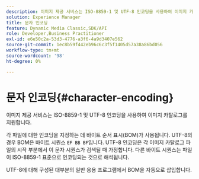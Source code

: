```yaml
---
description: 이미지 제공 서비스는 ISO-8859-1 및 UTF-8 인코딩을 사용하여 이미지 카탈로그를 지원합니다.
solution: Experience Manager
title: 문자 인코딩
feature: Dynamic Media Classic,SDK/API
role: Developer,Business Practitioner
exl-id: e6e50c2a-53d3-4776-a3f6-4a9d3407e562
source-git-commit: 1ec8b59f442eb96c6c3f5f1405d57a38a86bd056
workflow-type: tm+mt
source-wordcount: '98'
ht-degree: 0%

---
```


# 문자 인코딩{#character-encoding}

이미지 제공 서비스는 ISO-8859-1 및 UTF-8 인코딩을 사용하여 이미지 카탈로그를 지원합니다.

각 파일에 대한 인코딩을 지정하는 데 바이트 순서 표시(BOM)가 사용됩니다. UTF-8의 경우 BOM은 바이트 시퀀스 `EF BB BF`입니다. UTF-8 인코딩은 각 이미지 카탈로그 파일의 시작 부분에서 이 문자 시퀀스가 검색될 때 가정합니다. 다른 바이트 시퀀스는 파일이 ISO-8859-1 표준으로 인코딩되는 것으로 해석됩니다.

UTF-8에 대해 구성된 대부분의 일반 응용 프로그램에서 BOM을 자동으로 삽입합니다.
